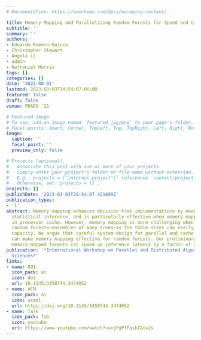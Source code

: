 ```yaml
---
# Documentation: https://wowchemy.com/docs/managing-content/

title: Memory Mapping and Parallelizing Random Forests for Speed and Cache Efficiency
subtitle: ''
summary: ''
authors:
- Eduardo Romero-Gainza
- Christopher Stewart
- Angela Li
- admin
- Nathaniel Morris
tags: []
categories: []
date: '2021-08-01'
lastmod: 2023-03-03T14:54:07-06:00
featured: false
draft: false
venue: PDADS '21

# Featured image
# To use, add an image named `featured.jpg/png` to your page's folder.
# Focal points: Smart, Center, TopLeft, Top, TopRight, Left, Right, BottomLeft, Bottom, BottomRight.
image:
  caption: ''
  focal_point: ''
  preview_only: false

# Projects (optional).
#   Associate this post with one or more of your projects.
#   Simply enter your project's folder or file name without extension.
#   E.g. `projects = ["internal-project"]` references `content/project/deep-learning/index.md`.
#   Otherwise, set `projects = []`.
projects: []
publishDate: '2023-03-03T20:54:07.421699Z'
publication_types:
- '1'
abstract: Memory mapping enhances decision tree implementations by enabling constant-time
  statistical inference, and is particularly effective when memory mapped tables fit
  in processor cache. However, memory mapping is more challenging when applied to
  random forests—ensembles of many trees—as the table sizes can easily outstrip cache
  capacity. We argue that careful system design for parallel and cache efficiency
  can make memory mapping effective for random forests. Our preliminary results show
  memory-mapped forests can speed up inference latency by a factor of up to 30 × .
publication: '*International Workshop on Parallel and Distributed Algorithms for Decision
  Sciences*'
links:
- name: DOI
  icon_pack: ai
  icon: doi
  url: 10.1145/3458744.3474052
- name: ACM
  icon_pack: ai
  icon: acmdl
  url: https://doi.org/10.1145/3458744.3474052
- name: Talk
  icon_pack: fab
  icon: youtube
  url: https://www.youtube.com/watch?v=njFgPfFqikI&t=2s
---
```

